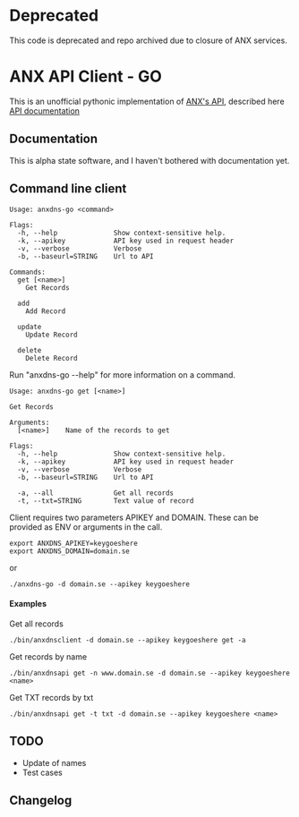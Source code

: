 # Deprecated
This code is deprecated and repo archived due to closure of ANX services.

# ANX API Client - GO

This is an unofficial pythonic implementation of
[ANX's API](https://dyn.anx.se), described here [API documentation](http://dyn.anx.se/users/apidok.jsf)

Documentation
-------------
This is alpha state software, and I haven't bothered with documentation yet.

Command line client
-------------------
```
Usage: anxdns-go <command>

Flags:
  -h, --help              Show context-sensitive help.
  -k, --apikey            API key used in request header
  -v, --verbose           Verbose
  -b, --baseurl=STRING    Url to API

Commands:
  get [<name>]
    Get Records

  add
    Add Record

  update
    Update Record

  delete
    Delete Record
````
Run "anxdns-go <command> --help" for more information on a command.

````
Usage: anxdns-go get [<name>]

Get Records

Arguments:
  [<name>]    Name of the records to get

Flags:
  -h, --help              Show context-sensitive help.
  -k, --apikey            API key used in request header
  -v, --verbose           Verbose
  -b, --baseurl=STRING    Url to API

  -a, --all               Get all records
  -t, --txt=STRING        Text value of record
````

Client requires two parameters APIKEY and DOMAIN. These can be provided as ENV or arguments in the call.
````
export ANXDNS_APIKEY=keygoeshere
export ANXDNS_DOMAIN=domain.se
````
or
````
./anxdns-go -d domain.se --apikey keygoeshere
````

#### Examples
Get all records 
````
./bin/anxdnsclient -d domain.se --apikey keygoeshere get -a
````
Get records by name
````
./bin/anxdnsapi get -n www.domain.se -d domain.se --apikey keygoeshere <name>
````

Get TXT records by txt
````
./bin/anxdnsapi get -t txt -d domain.se --apikey keygoeshere <name>
````

TODO
-----
* Update of names
* Test cases

Changelog
---------
